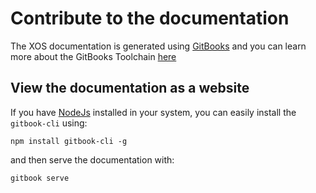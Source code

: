 # Contribute to the documentation

The XOS documentation is generated using [GitBooks](https://www.gitbook.com) and you can learn more about the GitBooks Toolchain [here](https://toolchain.gitbook.com/)

## View the documentation as a website

If you have [NodeJs](https://nodejs.org/en/) installed in your system, you can easily install the `gitbook-cli` using:
```
npm install gitbook-cli -g
```

and then serve the documentation with:
```
gitbook serve
```